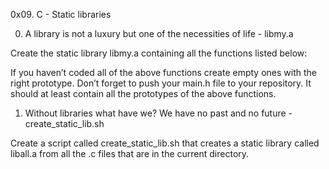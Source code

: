 0x09. C - Static libraries

0. A library is not a luxury but one of the necessities of life - libmy.a

Create the static library libmy.a containing all the functions listed below:

If you haven’t coded all of the above functions create empty ones with the right prototype.
Don’t forget to push your main.h file to your repository. It should at least contain all the prototypes of the above functions.

1. Without libraries what have we? We have no past and no future - create_static_lib.sh

Create a script called create_static_lib.sh that creates a static library called liball.a from all the .c files that are in the current directory.

